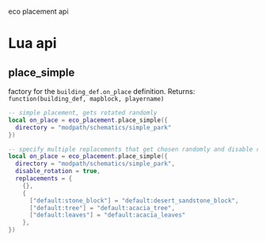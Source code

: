 
eco placement api


# Lua api


## place_simple

factory for the `building_def.on_place` definition.
Returns: `function(building_def, mapblock, playername)`

```lua
-- simple placement, gets rotated randomly
local on_place = eco_placement.place_simple({
  directory = "modpath/schematics/simple_park"
})

-- specify multiple replacements that get chosen randomly and disable rotation
local on_place = eco_placement.place_simple({
  directory = "modpath/schematics/simple_park",
  disable_rotation = true,
  replacements = {
    {},
    {
      ["default:stone_block"] = "default:desert_sandstone_block",
      ["default:tree"] = "default:acacia_tree",
      ["default:leaves"] = "default:acacia_leaves"
    },
})
```
